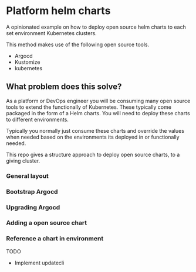 # Platform helm charts

A opinionated example on how to deploy open source helm charts to each set environment Kubernetes clusters.

This method makes use of the following open source tools.

- Argocd
- Kustomize
- kubernetes

## What problem does this solve?

As a platform or DevOps engineer you will be consuming many open source tools to extend the
functionally of Kubernetes. These typically come packaged in the form of a Helm charts.
You will need to deploy these charts to different environments.

Typically you normally just consume these charts and override the values when needed based on the environments its deployed in or functionally needed.

This repo gives a structure approach to deploy open source charts, to a giving cluster.

### General layout


### Bootstrap Argocd


### Upgrading Argocd


### Adding a open source chart


### Reference a chart in environment


TODO

- Implement updatecli